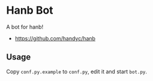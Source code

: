 # Hanb Bot 

A bot for hanb! 

* https://github.com/handyc/hanb

## Usage

Copy `conf.py.example` to `conf.py`, edit it and start `bot.py`.
